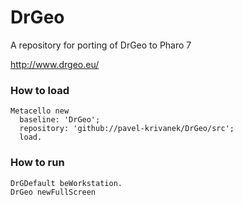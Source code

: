 # DrGeo

A repository for porting of DrGeo to Pharo 7

http://www.drgeo.eu/

### How to load

```
Metacello new
  baseline: 'DrGeo';
  repository: 'github://pavel-krivanek/DrGeo/src';
  load.
```

### How to run

```
DrGDefault beWorkstation.
DrGeo newFullScreen
```
